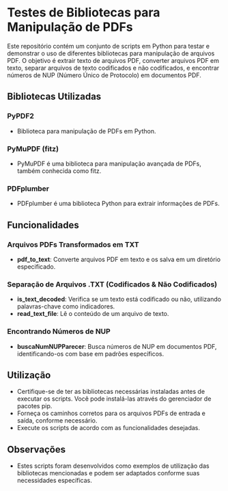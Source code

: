 # Testes de Bibliotecas para Manipulação de PDFs

Este repositório contém um conjunto de scripts em Python para testar e demonstrar o uso de diferentes bibliotecas para manipulação de arquivos PDF. O objetivo é extrair texto de arquivos PDF, converter arquivos PDF em texto, separar arquivos de texto codificados e não codificados, e encontrar números de NUP (Número Único de Protocolo) em documentos PDF.

## Bibliotecas Utilizadas

### PyPDF2
- Biblioteca para manipulação de PDFs em Python.

### PyMuPDF (fitz)
- PyMuPDF é uma biblioteca para manipulação avançada de PDFs, também conhecida como fitz.

### PDFplumber
- PDFplumber é uma biblioteca Python para extrair informações de PDFs.

## Funcionalidades

### Arquivos PDFs Transformados em TXT
- **pdf_to_text**: Converte arquivos PDF em texto e os salva em um diretório especificado.

### Separação de Arquivos .TXT (Codificados & Não Codificados)
- **is_text_decoded**: Verifica se um texto está codificado ou não, utilizando palavras-chave como indicadores.
- **read_text_file**: Lê o conteúdo de um arquivo de texto.
  
### Encontrando Números de NUP
- **buscaNumNUPParecer**: Busca números de NUP em documentos PDF, identificando-os com base em padrões específicos.

## Utilização
- Certifique-se de ter as bibliotecas necessárias instaladas antes de executar os scripts. Você pode instalá-las através do gerenciador de pacotes pip.
- Forneça os caminhos corretos para os arquivos PDFs de entrada e saída, conforme necessário.
- Execute os scripts de acordo com as funcionalidades desejadas.

## Observações
- Estes scripts foram desenvolvidos como exemplos de utilização das bibliotecas mencionadas e podem ser adaptados conforme suas necessidades específicas.
